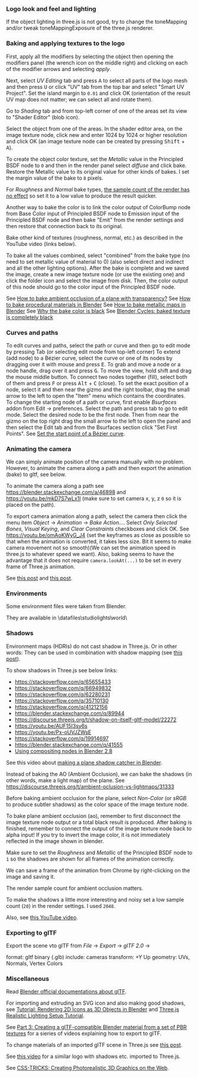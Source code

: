 ### Logo look and feel and lighting
If the object lighting in three.js is not good, try to change the toneMapping and/or tweak toneMappingExposure of the three.js renderer.

### Baking and applying textures to the logo
First, apply all the modifiers by selecting the object then opening the modifiers panel (the wrench icon on the middle right) and clicking on each of the modifier arrows and selecting *apply*.

Next, select *UV Editing* tab and press <kbd>A</kbd> to select all parts of the logo mesh and then press <kbd>U</kbd> or click "UV" tab from the top bar
and select "Smart UV Project". Set the island margin to `0.01` and click OK (orientation of the result UV map does not matter; we can select all and rotate them).

Go to *Shading* tab and from top-left corner of one of the areas set its view to "Shader Editor" (blob icon).

Select the object from one of the areas. In the shader editor area, on the image texture node, click new and enter 1024 by 1024 or higher resolution and click OK (an image texture node can be created by pressing <kbd>Shift</kbd> + <kbd>A</kbd>).

To create the object color texture, set the *Metallic* value in the Principled BSDF node to `0` and then in the render panel select *diffuse* and click bake. Restore the Metallic value to its original value for other kinds of bakes. I set the margin value of the bake to `8` pixels.

For *Roughness* and *Normal* bake types, [the sample count of the render has no effect](https://blender.stackexchange.com/q/84897/145265) so set it to a low value to produce the result quicker.

Another way to bake the color is to link the color output of ColorBump node from Base Color input of Principled BSDF node to Emission input of the Principled BSDF node and then bake "Emit" from the render settings and then restore that connection back to its original.

Bake other kind of textures (roughness, normal, etc.) as described in the YouTube video (links below).

To bake all the values combined, select "combined" from the bake type (no need to set metallic value of material to 0) (also select direct and indirect and all the other lighting options).
After the bake is complete and we saved the image, create a new image texture node (or use the existing one)
and click the folder icon and select the image from disk. Then, the color output of this node should go 
to the color input of the Principled BSDF node.

See [How to bake ambient occlusion of a plane with transparency?](https://blender.stackexchange.com/q/258269/145265)
See [How to bake procedural materials in Blender](https://youtu.be/AioskAgcU2U)
See [How to bake metallic maps in Blender](https://youtu.be/aaRspfc9OBU)
See [Why the bake color is black](https://blender.stackexchange.com/q/95782)
See [Blender Cycles: baked texture is completely black](https://blender.stackexchange.com/q/95782)

### Curves and paths
To edit curves and paths, select the path or curve and then go to edit mode by pressing Tab (or selecting edit mode from top-left corner)
To extend (add node) to a Bézier curve, select the curve or one of its nodes by dragging over it with mouse and press <kbd>E</kbd>.
To grab and move a node or a node handle, drag over it and press <kbd>G</kbd>.
To move the view, hold shift and drag the mouse middle button.
To connect two nodes together (fill), select both of them and press <kbd>F</kbd> or press <kbd>Alt</kbd> + <kbd>C</kbd> (close).
To set the exact position of a node, select it and then near the gizmo and the right toolbar, drag the small arrow to the left to open the "Item" menu which contains the coordinates.
To change the starting node of a path or curve, first enable *Bsurfaces* addon from Edit -> preferences. Select the path and press tab to go to edit mode. Select the desired node to be the first node. Then from near the gizmo on the top right drag the small arrow to the left to open the panel and then select the Edit tab and from the Bsurfaces section click "Set First Points". See [Set the start point of a Bézier curve](https://blender.stackexchange.com/a/153908).

### Animating the camera
We can simply animate position of the camera manually with no problem. However, to animate the camera along a path and then export the animation (bake) to gltf, see below.

To animate the camera along a path see https://blender.stackexchange.com/a/46898 and https://youtu.be/mkD7S7wLx1I (make sure to set camera x, y, z `0` so it is placed on the path).

To export camera animation along a path, select the camera then click the menu item *Object* -> *Animation* -> *Bake Action...*. Select *Only Selected Bones*, *Visual Keying*, and *Clear Constraints* checkboxes and click OK. See https://youtu.be/omAoKWyG_J4
(set the keyframes as close as possible so that when the animation is converted, it takes less size. Bit it seems to make camera movement not so smooth)(We can set the animation speed in three.js to whatever speed we want). Also, baking seems to have the advantage that it does not require `camera.lookAt(...)` to be set in every frame of Three.js animation.

See [this post](https://stackoverflow.com/q/60704912/8583692) and [this post](https://stackoverflow.com/q/58194893/8583692).

### Environments
Some environment files were taken from Blender.

They are available in <blender-install-path>\datafiles\studiolights\world\

### Shadows
Environment maps (HDRIs) do not cast shadow in Three.js. Or in other words: They can be used in combination with shadow mapping
(see [this post](https://discourse.threejs.org/t/shadow-problem-with-env-map/16871/3)).

To show shadows in Three.js see below links:
  - https://stackoverflow.com/q/65655433
  - https://stackoverflow.com/q/66949832
  - https://stackoverflow.com/q/62280231
  - https://stackoverflow.com/q/35710130
  - https://stackoverflow.com/q/41212156
  - https://blender.stackexchange.com/q/89944
  - https://discourse.threejs.org/t/shadow-on-itself-gltf-model/22272
  - https://youtu.be/AUF15I3sy6s
  - https://youtu.be/Px-oUVJZWsE
  - https://stackoverflow.com/q/19914697
  - https://blender.stackexchange.com/q/41555
  - [Using compositing nodes in Blender 2.8](https://youtu.be/_m5sddzRhsA)

See this video about [making a plane shadow catcher in Blender](https://youtu.be/GIGKit1e3u8).

Instead of baking the AO (Ambient Occlusion), we can bake the shadows (in other words, make a light map) of the plane.
See https://discourse.threejs.org/t/ambient-oclusion-vs-lightmaps/31333

Before baking ambient occlusion for the plane, select *Non-Color* (or *sRGB* to produce subtler shadows) as the color space of the image texture node.

To bake plane ambient occlusion (ao), remember to first disconnect the image texture node output or a total black result is produced.
After baking is finished, remember to connect the output of the image texture node back to alpha input!
If you try to invert the image color, it is not immediately reflected in the image shown in blender. 

Make sure to set  the *Roughness* and *Metallic* of the Principled BSDF node to `1` so
the shadows are shown for all frames of the animation correctly.

We can save a frame of the animation from Chrome by right-clicking on the image and saving it.

The render sample count for ambient occlusion matters.

To make the shadows a little more interesting and noisy set a low sample count (`20`) in 
the render settings. I used `2048`.

Also, see [this YouTube video](https://youtu.be/cJ66-WWY37I).

### Exporting to glTF
Export the scene vto glTF from *File* -> *Export* -> *glTF 2.0* ->

  format: gltf binary (.glb)
  include: cameras
  transform: +Y Up
  geometry: UVs, Normals, Vertex Colors


### Miscellaneous
Read [Blender official documentations about glTF](https://docs.blender.org/manual/en/3.1/addons/import_export/scene_gltf2.html).

For importing and extruding an SVG icon and also making good shadows, see
[Tutorial: Rendering 2D Icons as 3D Objects in Blender](https://youtu.be/zthvZvw-yJE) and
[Three.js Realistic Lighting Setup Tutorial](https://youtu.be/7GGNzryHfTw).

See [Part 3: Creating a glTF-compatible Blender material from a set of PBR textures](https://youtu.be/70LRKp54zIc) for a sieries of videos explaining how to export to glTF.

To change materials of an imported glTF scene in Three.js see [this post](https://stackoverflow.com/a/56674907/8583692).

See [this video](https://youtu.be/1TeMXIWRrqE) for a similar logo with shadows etc. imported to Three.js.

See [CSS-TRICKS: Creating Photorealistic 3D Graphics on the Web](https://css-tricks.com/creating-photorealistic-3d-graphics-web/).
